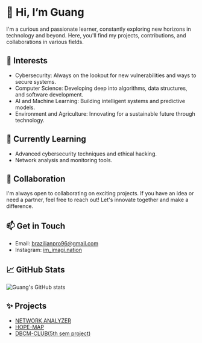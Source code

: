 # 👋 Hi, I’m Guang

I'm a curious and passionate learner, constantly exploring new horizons in technology and beyond. Here, you'll find my projects, contributions, and collaborations in various fields.

## 👀 Interests

- Cybersecurity: Always on the lookout for new vulnerabilities and ways to secure systems.
- Computer Science: Developing deep into algorithms, data structures, and software development.
- AI and Machine Learning: Building intelligent systems and predictive models.
- Environment and Agriculture: Innovating for a sustainable future through technology.

## 🌱 Currently Learning

- Advanced cybersecurity techniques and ethical hacking.
- Network analysis and monitoring tools.

## 💞️ Collaboration

I'm always open to collaborating on exciting projects. If you have an idea or need a partner, feel free to reach out! Let's innovate together and make a difference.

## 📫 Get in Touch

- Email: brazilianpro96@gmail.com
- Instagram: [im_imagi.nation](https://www.instagram.com/im_imagi.nation?igsh=MTR3OWFta243MDUwdw==)

## 📈 GitHub Stats

![Guang's GitHub stats](https://github-readme-stats.vercel.app/api?username=guang84&show_icons=true&theme=radical)

## ✨ Projects

- [NETWORK ANALYZER](https://guang84.github.io/Network-Analyzer/)
- [HOPE-MAP](https://guang84.github.io/hope-map/)
- [DBCM-CLUB(5th sem project)](https://guang84.github.io/DBCMCLUBS/)
